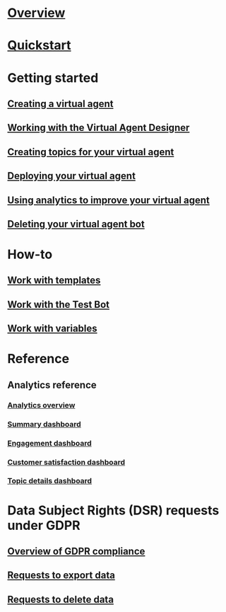 # [Overview](overview.md)

# [Quickstart](quickstart.md)

# Getting started

## [Creating a virtual agent](getting-started-create-bot.md)

## [Working with the Virtual Agent Designer](getting-started-bot-designer.md)

## [Creating topics for your virtual agent](getting-started-create-topics.md)

## [Deploying your virtual agent](getting-started-deploy.md)

## [Using analytics to improve your virtual agent](getting-started-analytics.md)

## [Deleting your virtual agent bot](getting-started-delete-bot.md)

# How-to

## [Work with templates](how-to-templates.md)

## [Work with the Test Bot](how-to-test-bot.md)

## [Work with variables](how-to-variables.md)

# Reference

## Analytics reference

### [Analytics overview](analytics-overview.md)

### [Summary dashboard](analytics-summary.md)

### [Engagement dashboard](analytics-engagement.md)

### [Customer satisfaction dashboard](analytics-csat.md)

### [Topic details dashboard](analytics-topic-details.md)

# Data Subject Rights (DSR) requests under GDPR

## [Overview of GDPR compliance](gdpr-summary.md)

## [Requests to export data](gdpr-export.md)

## [Requests to delete data](gdpr-delete.md)